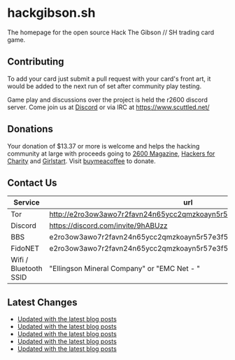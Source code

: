 # hackgibson.sh
The homepage for the open source Hack The Gibson // SH trading card game.


## Contributing

To add your card just submit a pull request with your card's front art, it would be added to the next run of set after community play testing.

Game play and discussions over the project is held the r2600 discord server. Come join us at [Discord](https://discord.com/invite/9hABUzz) or via IRC at https://www.scuttled.net/


## Donations

Your donation of $13.37 or more is welcome and helps the hacking community at large with proceeds going to [2600 Magazine](https://2600.com/), [Hackers for Charity](https://hackersforcharity.org) and [Girlstart](https://girlstart.org).  Visit [buymeacoffee](https://www.buymeacoffee.com/hackgibson.sh) to donate.


## Contact Us

Service | url
-|-
Tor | http://e2ro3ow3awo7r2favn24n65ycc2qmzkoayn5r57e3f56nvjwdcgg32ad.onion
Discord | https://discord.com/invite/9hABUzz
BBS | e2ro3ow3awo7r2favn24n65ycc2qmzkoayn5r57e3f56nvjwdcgg32ad.onion:23
FidoNET | e2ro3ow3awo7r2favn24n65ycc2qmzkoayn5r57e3f56nvjwdcgg32ad.onion:24554
Wifi / Bluetooth SSID | "Ellingson Mineral Company" or "EMC Net - <fidonet address>"

## Latest Changes
<!-- BLOG-POST-LIST:START -->
- [Updated with the latest blog posts](https://github.com/DFW2600/hackgibson.sh/commit/9447572bb436e06ba6c1c5f612cd647ae41ad999)
- [Updated with the latest blog posts](https://github.com/DFW2600/hackgibson.sh/commit/95febbff4e97dc52b9fd26acba11d50b18bc85ef)
- [Updated with the latest blog posts](https://github.com/DFW2600/hackgibson.sh/commit/77ba0241f1fb41298d93a68842e2523ce965816b)
- [Updated with the latest blog posts](https://github.com/DFW2600/hackgibson.sh/commit/29aadce9b844cf0274d7e5d04140712b4cbe81d4)
- [Updated with the latest blog posts](https://github.com/DFW2600/hackgibson.sh/commit/fdb9cd0fc1dcfa53f511cba3eb86e61717d2d0a8)
<!-- BLOG-POST-LIST:END -->

